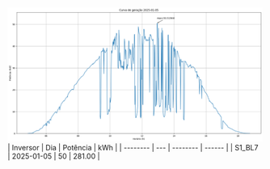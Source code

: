 ![My Image](05_01_2025-S1_BL7.png)
| Inversor | Dia | Potência | kWh    |
| -------- | --- | -------- | ------ |
| S1_BL7       | 2025-01-05  | 50       | 281.00 |